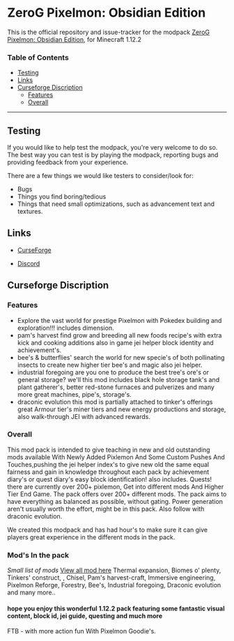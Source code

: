 # ZeroG Pixelmon: Obsidian Edition

This is the official repository and issue-tracker for the modpack [ZeroG Pixelmon: Obsidian Edition](https://www.curseforge.com/minecraft/modpacks/zerog-pixlemon-obsidian-edition), for Minecraft 1.12.2

### Table of Contents

-   [Testing](#testing)
-   [Links](#links)
-   [Curseforge Discription](#Curseforge-Discription)
    - [Features](#Features)
    - [Overall](#Overall)

<hr></hr>

## Testing

If you would like to help test the modpack, you're very welcome to do so.
The best way you can test is by playing the modpack, reporting bugs and providing feedback from your experience.

There are a few things we would like testers to consider/look for:

-   Bugs
-   Things you find boring/tedious
-   Things that need small optimizations, such as advancement text and textures.

## Links

-   [CurseForge](https://www.curseforge.com/minecraft/modpacks/zerog-pixlemon-obsidian-edition)

-   [Discord](https://discord.gg/aaXAX9z)


## Curseforge Discription

### Features
 
- Explore the vast world for prestige Pixelmon with Pokedex building and exploration!!! includes dimension.
- pam's harvest find grow and breeding all new foods recipe's with extra kick and cooking additions also in game jei helper block identity and achievement's.
- bee's & butterflies' search the world for new specie's of both pollinating insects to create new higher tier bee's and magic also jei helper.
- industrial foregoing are you one to produce the best tree's ore's or general storage? we'll this mod includes black hole storage tank's and plant gatherer's, better red-stone furnaces and pulverizes and many more great machines, pipe's, storage's.
- draconic evolution this mod is partially attached to tinker's offerings great Armour tier's miner tiers and new energy productions and storage, also walk-through JEI with advanced rewards.
 
### Overall
 
This mod pack is intended to give teaching in new and old outstanding mods available With Newly Added Pixlemon And Some Custom Pushes And Touches,pushing the jei helper index's to give new old the same equal fairness and gain in knowledge throughout each pack by achievement diary's or quest diary's easy block identification! also includes.
Quests! there are currently over 200+ pixlemon, Get into different mods And Higher Tier End Game.
The pack offers over 200+ different mods.
The pack aims to have everything as balanced as possible, without gating.
Power generation aren't usually worth the effort, might be in this pack. Also follow with draconic evolution.

We created this modpack and has had hour's to make sure it can give players great experience in the different mods in the pack.

### Mod's In the pack
*Small list of mods* [View all mod here](https://github.com/ZeroG-Network/ZeroG-Pixelmon-Obsidian-Edition/tree/main/Changelogs/Changelogs-Modlist)
Thermal expansion,
Biomes o' plenty,
Tinkers' construct, ,
Chisel,
Pam's harvest-craft,
Immersive engineering,
Pixelmon Reforge,
Forestry,
Bee's,
Industrial foregoing,
Draconic evolution and many more..


#### hope you enjoy this wonderful 1.12.2 pack featuring some fantastic visual content, block id, jei guide, questing and much more
FTB - with more action fun With Pixelmon Goodie's.

